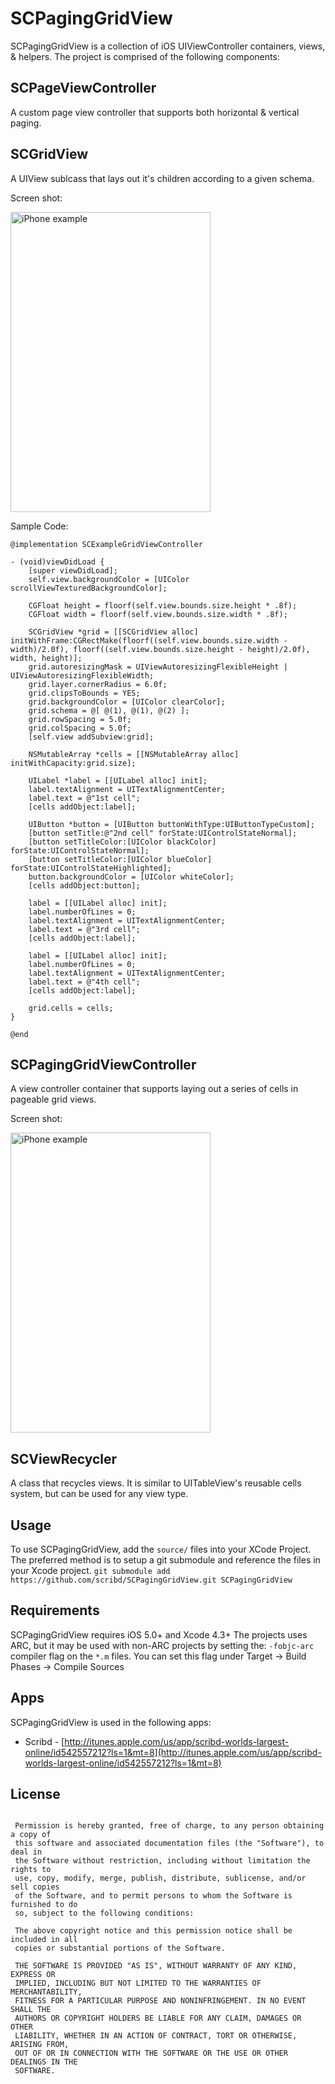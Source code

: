 SCPagingGridView
===

SCPagingGridView is a collection of iOS UIViewController containers, views, & helpers. The project is comprised of the following components:

SCPageViewController
---
A custom page view controller that supports both horizontal & vertical paging.

SCGridView
---
A UIView sublcass that lays out it's children according to a given schema.

Screen shot:

<img src="http://static.scribd.com.s3.amazonaws.com/github/gridview.png" height="480" width="320" alt="iPhone example" />

Sample Code:

```
@implementation SCExampleGridViewController

- (void)viewDidLoad {
    [super viewDidLoad];
    self.view.backgroundColor = [UIColor scrollViewTexturedBackgroundColor];
    
    CGFloat height = floorf(self.view.bounds.size.height * .8f);
    CGFloat width = floorf(self.view.bounds.size.width * .8f);
    
    SCGridView *grid = [[SCGridView alloc] initWithFrame:CGRectMake(floorf((self.view.bounds.size.width - width)/2.0f), floorf((self.view.bounds.size.height - height)/2.0f), width, height)];
    grid.autoresizingMask = UIViewAutoresizingFlexibleHeight | UIViewAutoresizingFlexibleWidth;
    grid.layer.cornerRadius = 6.0f;
    grid.clipsToBounds = YES;
    grid.backgroundColor = [UIColor clearColor];
    grid.schema = @[ @(1), @(1), @(2) ];
    grid.rowSpacing = 5.0f;
    grid.colSpacing = 5.0f;
    [self.view addSubview:grid];
    
    NSMutableArray *cells = [[NSMutableArray alloc] initWithCapacity:grid.size];

    UILabel *label = [[UILabel alloc] init];
    label.textAlignment = UITextAlignmentCenter;
    label.text = @"1st cell";
    [cells addObject:label];
    
    UIButton *button = [UIButton buttonWithType:UIButtonTypeCustom];
    [button setTitle:@"2nd cell" forState:UIControlStateNormal];
    [button setTitleColor:[UIColor blackColor] forState:UIControlStateNormal];
    [button setTitleColor:[UIColor blueColor] forState:UIControlStateHighlighted];
    button.backgroundColor = [UIColor whiteColor];
    [cells addObject:button];
    
    label = [[UILabel alloc] init];
    label.numberOfLines = 0;
    label.textAlignment = UITextAlignmentCenter;
    label.text = @"3rd cell";
    [cells addObject:label];
    
    label = [[UILabel alloc] init];
    label.numberOfLines = 0;
    label.textAlignment = UITextAlignmentCenter;
    label.text = @"4th cell";
    [cells addObject:label];
    
    grid.cells = cells;
}

@end
```

SCPagingGridViewController
---
A view controller container that supports laying out a series of cells in pageable grid views.

Screen shot:

<img src="http://static.scribd.com.s3.amazonaws.com/github/paging_gridview_iphone.png" height="480" width="320" alt="iPhone example" />

SCViewRecycler
---
A class that recycles views. It is similar to UITableView's reusable cells system, but can be used for any view type.

Usage
---

To use SCPagingGridView, add the ``` source/ ``` files into your XCode Project. The preferred method is to setup a git submodule and reference the files in your Xcode project. ` git submodule add https://github.com/scribd/SCPagingGridView.git SCPagingGridView `

Requirements
---

SCPagingGridView requires iOS 5.0+ and Xcode 4.3+ The projects uses ARC, but it may be used with non-ARC projects by setting the: ` -fobjc-arc ` compiler flag on the ` *.m ` files. You can set this flag under Target -> Build Phases -> Compile Sources

Apps
---
SCPagingGridView is used in the following apps:

* Scribd - [http://itunes.apple.com/us/app/scribd-worlds-largest-online/id542557212?ls=1&mt=8](http://itunes.apple.com/us/app/scribd-worlds-largest-online/id542557212?ls=1&mt=8)

License
---

```

 Permission is hereby granted, free of charge, to any person obtaining a copy of
 this software and associated documentation files (the "Software"), to deal in
 the Software without restriction, including without limitation the rights to
 use, copy, modify, merge, publish, distribute, sublicense, and/or sell copies
 of the Software, and to permit persons to whom the Software is furnished to do
 so, subject to the following conditions:
 
 The above copyright notice and this permission notice shall be included in all
 copies or substantial portions of the Software.
 
 THE SOFTWARE IS PROVIDED "AS IS", WITHOUT WARRANTY OF ANY KIND, EXPRESS OR
 IMPLIED, INCLUDING BUT NOT LIMITED TO THE WARRANTIES OF MERCHANTABILITY,
 FITNESS FOR A PARTICULAR PURPOSE AND NONINFRINGEMENT. IN NO EVENT SHALL THE
 AUTHORS OR COPYRIGHT HOLDERS BE LIABLE FOR ANY CLAIM, DAMAGES OR OTHER
 LIABILITY, WHETHER IN AN ACTION OF CONTRACT, TORT OR OTHERWISE, ARISING FROM,
 OUT OF OR IN CONNECTION WITH THE SOFTWARE OR THE USE OR OTHER DEALINGS IN THE
 SOFTWARE.
 
 ```
